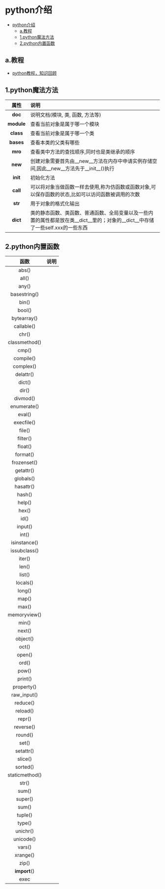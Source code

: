 # python介绍

<!-- TOC -->

- [python介绍](#python%e4%bb%8b%e7%bb%8d)
  - [a.教程](#a%e6%95%99%e7%a8%8b)
  - [1.python魔法方法](#1python%e9%ad%94%e6%b3%95%e6%96%b9%e6%b3%95)
  - [2.python内置函数](#2python%e5%86%85%e7%bd%ae%e5%87%bd%e6%95%b0)

<!-- /TOC -->

## a.教程

- [python教程，知识回顾](http://c.biancheng.net/python/)

## 1.python魔法方法

| 属性 | 说明 |
| :--: | :--- |
| __doc__ | 说明文档(模块, 类, 函数, 方法等) |
| __module__ | 查看当前对象是属于哪一个模块 |
| __class__ | 查看当前对象是属于哪一个类 |
| __bases__ | 查看本类的父类有哪些 |
| __mro__ | 查看类中方法的查找顺序,同时也是类继承的顺序 |
| __new__ | 创建对象需要首先由__new__方法在内存中申请实例存储空间,因此__new__方法先于__init__()执行 |
| __init__ | 初始化方法 |
| __call__ | 可以将对象当做函数一样去使用,称为仿函数或函数对象,可以保存函数的状态,比如可以访问函数被调用的次数 |
| __str__ | 用于对象的格式化输出 |
| __dict__ | 类的静态函数、类函数、普通函数、全局变量以及一些内置的属性都是放在类__dict__里的；对象的__dict__中存储了一些self.xxx的一些东西 |

## 2.python内置函数

| 函数 | 说明 |
| :---: | :--- |
| abs() | |
| all() | |
| any() | |
| basestring() | |
| bin() | |
| bool() | |
| bytearray() | |
| callable() | |
| chr() | |
| classmethod() | |
| cmp() | |
| compile() | |
| complex() | |
| delattr() | |
| dict() | |
| dir() | |
| divmod() | |
| enumerate() | |
| eval() | |
| execfile() | |
| file() | |
| filter() | |
| float() | |
| format() | |
| frozenset() | |
| getattr() | |
| globals() | |
| hasattr() | |
| hash() | |
| help() | |
| hex() | |
| id() | |
| input() | |
| int() | |
| isinstance() | |
| issubclass() | |
| iter() | |
| len() | |
| list() | |
| locals() | |
| long() | |
| map() | |
| max() | |
| memoryview() | |
| min() | |
| next() | |
| object() | |
| oct() | |
| open() | |
| ord() | |
| pow() | |
| print() | |
| property() | |
| raw_input() | |
| reduce() | |
| reload() | |
| repr() | |
| reverse() | |
| round() | |
| set() | |
| setattr() | |
| slice() | |
| sorted() | |
| staticmethod() | |
| str() | |
| sum() | |
| super() | |
| sum() | |
| tuple() | |
| type() | |
| unichr() | |
| unicode() | |
| vars() | |
| xrange() | |
| zip() | |
| __import__() | |
|exec | |
